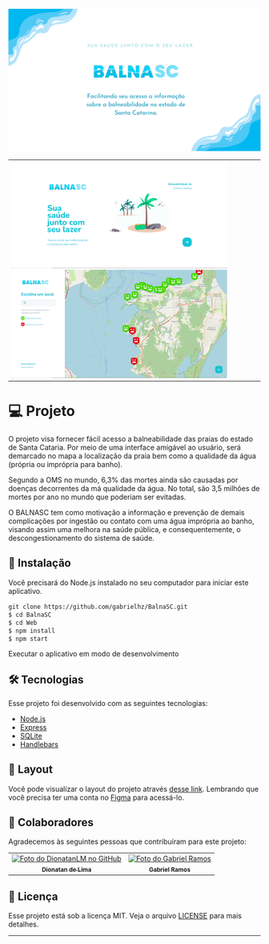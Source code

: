
![Banner Balna](https://github.com/gabrielhz/BalnaSC/blob/master/img/Balnasc.png)
<table>
  <tr>
    <td align="left">
        <img src="https://github.com/gabrielhz/BalnaSC/blob/master/screenStart.PNG" width="430px;" alt="Foto do DionatanLM no GitHub"/>
        <img src="https://github.com/gabrielhz/BalnaSC/blob/master/screenMap.PNG" width="430px;" alt="Foto do DionatanLM no GitHub"/>
      </tr>
</table>

# 💻 Projeto

O projeto visa fornecer fácil acesso a balneabilidade das praias do estado de Santa Cataria.
Por meio de uma interface amigável ao usuário, será demarcado no mapa a localização da praia bem como a qualidade da água (própria ou imprópria para banho).

Segundo a OMS no mundo, 6,3% das mortes ainda são causadas por doenças decorrentes da má qualidade da água. No total, são 3,5 milhões de mortes por ano no mundo que poderiam ser evitadas.

O BALNASC tem como motivação a informação e prevenção de demais complicações por ingestão ou contato com uma água imprópria ao banho, visando assim uma melhora na saúde pública, e consequentemente, o descongestionamento do sistema de saúde.

## 🚀 Instalação
Você precisará do Node.js instalado no seu computador para iniciar este aplicativo.

```
git clone https://github.com/gabrielhz/BalnaSC.git
$ cd BalnaSC
$ cd Web
$ npm install
$ npm start
```
Executar o aplicativo em modo de desenvolvimento

## 🛠️ Tecnologias

Esse projeto foi desenvolvido com as seguintes tecnologias:

- [Node.js](https://nodejs.org/en/)
- [Express](https://expressjs.com/pt-br/)
- [SQLite](https://www.sqlite.org/index.html)
- [Handlebars](https://handlebarsjs.com/)

## 🔖 Layout

Você pode visualizar o layout do projeto através [desse link](https://www.figma.com/file/umUDwY82C98GDB5vPvhA4p/BalnaSC?node-id=2%3A3). Lembrando que você precisa ter uma conta no [Figma](http://figma.com/) para acessá-lo.

## 🤝 Colaboradores

Agradecemos às seguintes pessoas que contribuíram para este projeto:

<table>
  <tr>
    <td align="center">
      <a href="https://github.com/DionatanLM" target="_blank">
        <img src="https://avatars3.githubusercontent.com/u/62453867" width="100px;" alt="Foto do DionatanLM no GitHub"/><br>
        <sub>
          <b>Dionatan de Lima</b>
        </sub>
      </a>
    </td>
    <td align="center">
      <a href="https://github.com/gabrielhz" target="_blank">
        <img src="https://avatars3.githubusercontent.com/u/69884582" width="100px;" alt="Foto do Gabriel Ramos"/><br>
        <sub>
          <b>Gabriel Ramos</b>
        </sub>
      </a>
    </td>
  </tr>
</table>

## :memo: Licença

Esse projeto está sob a licença MIT. Veja o arquivo [LICENSE](LICENSE) para mais detalhes.

---
